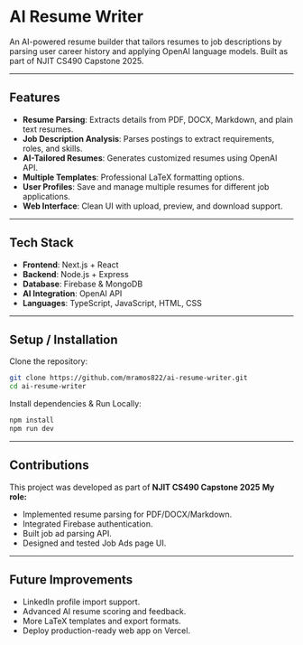# AI Resume Writer

An AI-powered resume builder that tailors resumes to job descriptions by parsing user career history and applying OpenAI language models. Built as part of NJIT CS490 Capstone 2025.

---

## Features
- **Resume Parsing**: Extracts details from PDF, DOCX, Markdown, and plain text resumes.  
- **Job Description Analysis**: Parses postings to extract requirements, roles, and skills.  
- **AI-Tailored Resumes**: Generates customized resumes using OpenAI API.  
- **Multiple Templates**: Professional LaTeX formatting options.  
- **User Profiles**: Save and manage multiple resumes for different job applications.  
- **Web Interface**: Clean UI with upload, preview, and download support.  

---

## Tech Stack
- **Frontend**: Next.js + React  
- **Backend**: Node.js + Express  
- **Database**: Firebase & MongoDB  
- **AI Integration**: OpenAI API  
- **Languages**: TypeScript, JavaScript, HTML, CSS  

---

## Setup / Installation

Clone the repository:
```bash
git clone https://github.com/mramos822/ai-resume-writer.git
cd ai-resume-writer
```
Install dependencies & Run Locally:
```bash
npm install
npm run dev
```

---

## Contributions
This project was developed as part of **NJIT CS490 Capstone 2025**
**My role:**
- Implemented resume parsing for PDF/DOCX/Markdown.
- Integrated Firebase authentication.
- Built job ad parsing API.
- Designed and tested Job Ads page UI.

---

## Future Improvements
- LinkedIn profile import support.
- Advanced AI resume scoring and feedback.
- More LaTeX templates and export formats.
- Deploy production-ready web app on Vercel.
